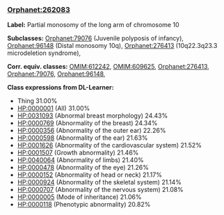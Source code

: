 
### [Orphanet:262083](http://www.orpha.net/ORDO/Orphanet_262083)
**Label:** Partial monosomy of the long arm of chromosome 10

**Subclasses:** [Orphanet:79076](http://www.orpha.net/ORDO/Orphanet_79076) (Juvenile polyposis of infancy), [Orphanet:96148](http://www.orpha.net/ORDO/Orphanet_96148) (Distal monosomy 10q), [Orphanet:276413](http://www.orpha.net/ORDO/Orphanet_276413) (10q22.3q23.3 microdeletion syndrome), 

**Corr. equiv. classes:** [OMIM:612242](http://purl.obolibrary.org/obo/OMIM_612242), [OMIM:609625](http://purl.obolibrary.org/obo/OMIM_609625), [Orphanet:276413](http://www.orpha.net/ORDO/Orphanet_276413), [Orphanet:79076](http://www.orpha.net/ORDO/Orphanet_79076), [Orphanet:96148](http://www.orpha.net/ORDO/Orphanet_96148), 

**Class expressions from DL-Learner:**

- Thing 31.00%
- [HP:0000001](http://purl.obolibrary.org/obo/HP_0000001) (All) 31.00%
- [HP:0031093](http://purl.obolibrary.org/obo/HP_0031093) (Abnormal breast morphology) 24.43%
- [HP:0000769](http://purl.obolibrary.org/obo/HP_0000769) (Abnormality of the breast) 24.34%
- [HP:0000356](http://purl.obolibrary.org/obo/HP_0000356) (Abnormality of the outer ear) 22.26%
- [HP:0000598](http://purl.obolibrary.org/obo/HP_0000598) (Abnormality of the ear) 21.63%
- [HP:0001626](http://purl.obolibrary.org/obo/HP_0001626) (Abnormality of the cardiovascular system) 21.52%
- [HP:0001507](http://purl.obolibrary.org/obo/HP_0001507) (Growth abnormality) 21.46%
- [HP:0040064](http://purl.obolibrary.org/obo/HP_0040064) (Abnormality of limbs) 21.40%
- [HP:0000478](http://purl.obolibrary.org/obo/HP_0000478) (Abnormality of the eye) 21.26%
- [HP:0000152](http://purl.obolibrary.org/obo/HP_0000152) (Abnormality of head or neck) 21.17%
- [HP:0000924](http://purl.obolibrary.org/obo/HP_0000924) (Abnormality of the skeletal system) 21.14%
- [HP:0000707](http://purl.obolibrary.org/obo/HP_0000707) (Abnormality of the nervous system) 21.08%
- [HP:0000005](http://purl.obolibrary.org/obo/HP_0000005) (Mode of inheritance) 21.06%
- [HP:0000118](http://purl.obolibrary.org/obo/HP_0000118) (Phenotypic abnormality) 20.82%



